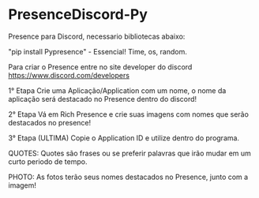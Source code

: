 # PresenceDiscord-Py
Presence para Discord, necessario bibliotecas abaixo:

"pip install Pypresence" - Essencial!
Time, os, random.

Para criar o Presence entre no site developer do discord
https://www.discord.com/developers

1° Etapa
Crie uma Aplicação/Application com um nome, o nome da aplicação será
destacado no Presence dentro do discord!

2° Etapa
Vá em Rich Presence e crie suas imagens com nomes que serão destacados no presence!

3° Etapa (ULTIMA)
Copie o Application ID e utilize dentro do programa.

QUOTES: Quotes são frases ou se preferir palavras que irão mudar em um curto periodo de tempo.

PHOTO: As fotos terão seus nomes destacados no Presence, junto com a imagem!

